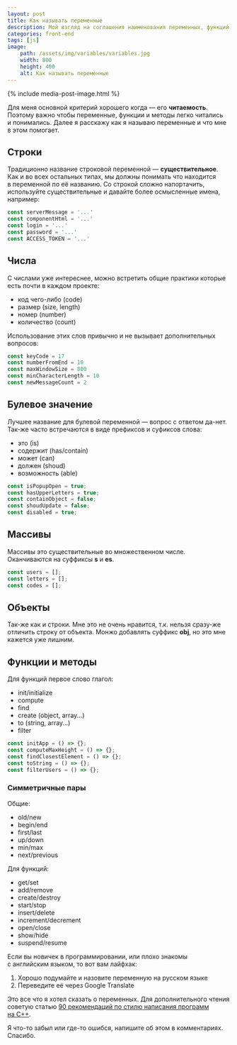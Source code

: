 ```yaml
---
layout: post
title: Как называть переменные
description: Мой взгляд на соглашения наименования переменных, функций, методов и классов
categories: front-end
tags: [js]
image:
    path: /assets/img/variables/variables.jpg
    width: 800
    height: 400
    alt: Как называть переменные
---
```


{% include media-post-image.html %}

Для меня основной критерий хорошего когда — его **читаемость**. Поэтому важно чтобы переменные, функции и методы легко читались и понимались. Далее я расскажу как я называю переменные и что мне в этом помогает.

## Строки

Традиционно название строковой переменной — **существительное**. Как и во всех остальных типах, мы должны понимать что находится в переменной по её названию. Со строкой сложно напортачить, используйте существительные и давайте более осмысленные имена, например:

```js
const serverMessage = '...'
const componentHtml = '...'
const login = '...'
const password = '...'
const ACCESS_TOKEN = '...'
```

## Числа

С числами уже интереснее, можно встретить общие практики которые есть почти в каждом проекте:

* код чего-либо (code)
* размер (size, length)
* номер (number)
* количество (count)

Использование этих слов привычно и не вызывает дополнительных вопросов:

```js
const keyCode = 17
const numberFromEnd = 10
const maxWindowSize = 800
const minCharacterLength = 10
const newMessageCount = 2
```

## Булевое значение

Лучшее название для булевой переменной — вопрос с ответом да-нет. Так-же часто встречаются в виде префиксов и суфиксов слова:

* это (is)
* содержит (has/contain)
* может (can)
* должен (shoud)
* возможность (able)

```js
const isPopupOpen = true;
const hasUpperLetters = true;
const containObject = false;
const shoudUpdate = false;
const disabled = true;
```

## Массивы

Массивы это существительные во множественном числе. Оканчиваются на суффиксы **s** и **es**.

```js
const users = [];
const letters = [];
const codes = [];
```

## Объекты

Так-же как и строки. Мне это не очень нравится, т.к. нельзя сразу-же отличить строку от объекта. Монжо добавлять суффикс **obj**, но это мне кажется уже лишним.


## Функции и методы

Для функций первое слово глагол:

* init/initialize
* compute
* find
* create (object, array...)
* to (string, array...)
* filter

```js
const initApp = () => {};
const computeMaxHeight = () => {};
const findClosestElement = () => {};
const toString = () => {};
const filterUsers = () => {};
```

### Симметричные пары

Общие:
* old/new
* begin/end
* first/last
* up/down
* min/max
* next/previous

Для функций:
* get/set
* add/remove
* create/destroy
* start/stop
* insert/delete
* increment/decrement
* open/close
* show/hide
* suspend/resume

Если вы новичек в программировании, или плохо знакомы с английским языком, то вот вам лайфхак:

1. Хорошо подумайте и назовите переменную на русском языке
2. Переведите её через Google Translate

Это все что я хотел сказать о переменных. Для дополнительного чтения советую статью [90 рекомендаций по стилю написания программ на C++](https://habrahabr.ru/post/172091/).

Я что-то забыл или где-то ошибся, напишите об этом в комментариях. Спасибо.
